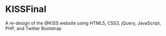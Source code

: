 # KISSFinal
A re-design of the @KISS website using HTML5, CSS3, jQuery, JavaScript, PHP, and Twitter Bootstrap
